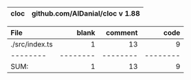 cloc|github.com/AlDanial/cloc v 1.88
--- | ---

File|blank|comment|code
:-------|-------:|-------:|-------:
./src/index.ts|1|13|9
--------|--------|--------|--------
SUM:|1|13|9
